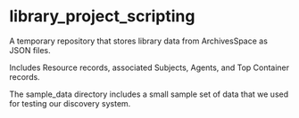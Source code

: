 # library_project_scripting
A temporary repository that stores library data from ArchivesSpace as JSON files.

Includes Resource records, associated Subjects, Agents, and  Top Container records.

The sample_data directory includes a small sample set of data that we used for testing our discovery system.
